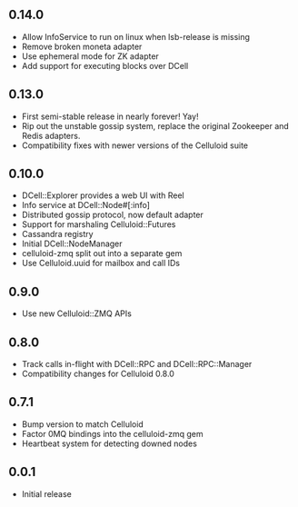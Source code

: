 0.14.0
------
* Allow InfoService to run on linux when lsb-release is missing
* Remove broken moneta adapter
* Use ephemeral mode for ZK adapter
* Add support for executing blocks over DCell

0.13.0
------
* First semi-stable release in nearly forever! Yay!
* Rip out the unstable gossip system, replace the original Zookeeper and
  Redis adapters.
* Compatibility fixes with newer versions of the Celluloid suite

0.10.0
------
* DCell::Explorer provides a web UI with Reel
* Info service at DCell::Node#[:info]
* Distributed gossip protocol, now default adapter
* Support for marshaling Celluloid::Futures
* Cassandra registry
* Initial DCell::NodeManager
* celluloid-zmq split out into a separate gem
* Use Celluloid.uuid for mailbox and call IDs

0.9.0
-----
* Use new Celluloid::ZMQ APIs

0.8.0
-----
* Track calls in-flight with DCell::RPC and DCell::RPC::Manager
* Compatibility changes for Celluloid 0.8.0

0.7.1
-----
* Bump version to match Celluloid
* Factor 0MQ bindings into the celluloid-zmq gem
* Heartbeat system for detecting downed nodes

0.0.1
-----
* Initial release
